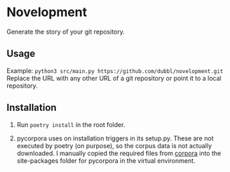 # Novelopment

Generate the story of your git repository.

## Usage

Example: `python3 src/main.py https://github.com/dubbl/novelopment.git`
Replace the URL with any other URL of a git repository or point it to a local
repository.


## Installation

1. Run `poetry install` in the root folder.

2. pycorpora uses on installation triggers in its setup.py.
   These are not executed by poetry (on purpose), so the corpus data is not
   actually downloaded. I manually copied the required files from
   [corpora](https://github.com/dariusk/corpora/archive/master.zip) into the
   site-packages folder for pycorpora in the virtual environment.
